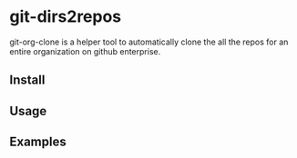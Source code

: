 # git-dirs2repos

git-org-clone is a helper tool to automatically clone the all the repos for an entire organization on github enterprise.

## Install



## Usage



## Examples
